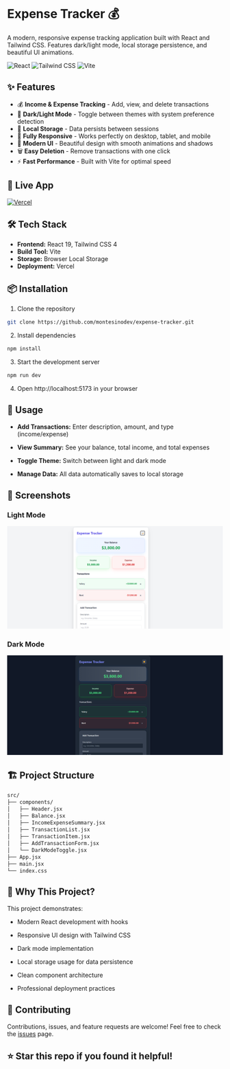 # Expense Tracker 💰

A modern, responsive expense tracking application built with React and Tailwind CSS. Features dark/light mode, local storage persistence, and beautiful UI animations.

![React](https://img.shields.io/badge/React-19.1.1-blue?style=for-the-badge&logo=react)
![Tailwind CSS](https://img.shields.io/badge/Tailwind_CSS-4.1.12-38B2AC?style=for-the-badge&logo=tailwind-css)
![Vite](https://img.shields.io/badge/Vite-7.1.4-646CFF?style=for-the-badge&logo=vite)

## ✨ Features

- 💰 **Income & Expense Tracking** - Add, view, and delete transactions
- 🌙 **Dark/Light Mode** - Toggle between themes with system preference detection
- 💾 **Local Storage** - Data persists between sessions
- 📱 **Fully Responsive** - Works perfectly on desktop, tablet, and mobile
- 🎨 **Modern UI** - Beautiful design with smooth animations and shadows
- 🗑️ **Easy Deletion** - Remove transactions with one click
- ⚡ **Fast Performance** - Built with Vite for optimal speed

## 🚀 Live App

[![Vercel](https://img.shields.io/badge/Vercel-Live_Demo-black?style=for-the-badge&logo=vercel)](https://expense-tracker-gray-two.vercel.app/)

## 🛠️ Tech Stack

- **Frontend:** React 19, Tailwind CSS 4
- **Build Tool:** Vite
- **Storage:** Browser Local Storage
- **Deployment:** Vercel

## 📦 Installation

1. Clone the repository
```bash
git clone https://github.com/montesinodev/expense-tracker.git
```

2. Install dependencies
```bash
npm install
```

3. Start the development server
```bash
npm run dev
```

4. Open http://localhost:5173 in your browser

## 🎯 Usage  
- **Add Transactions:** Enter description, amount, and type (income/expense) 

- **View Summary:** See your balance, total income, and total expenses 

- **Toggle Theme:** Switch between light and dark mode 

- **Manage Data:** All data automatically saves to local storage 

## 📸 Screenshots

### Light Mode
![Light mode](./src/assets/light_mode_screenshot.png)

### Dark Mode
![Dark mode](./src/assets/dark_mode_screenshot.png)

## 🏗️ Project Structure

```text
src/
├── components/
│   ├── Header.jsx
│   ├── Balance.jsx
│   ├── IncomeExpenseSummary.jsx
│   ├── TransactionList.jsx
│   ├── TransactionItem.jsx
│   ├── AddTransactionForm.jsx
│   └── DarkModeToggle.jsx
├── App.jsx
├── main.jsx
└── index.css
```

## 🌟 Why This Project?  

This project demonstrates:

* Modern React development with hooks

* Responsive UI design with Tailwind CSS

* Dark mode implementation

* Local storage usage for data persistence

* Clean component architecture

* Professional deployment practices


## 🤝 Contributing

Contributions, issues, and feature requests are welcome! Feel free to check the [issues](https://github.com/montesinodev/expense-tracker/issues) page.

## ⭐ Star this repo if you found it helpful!



